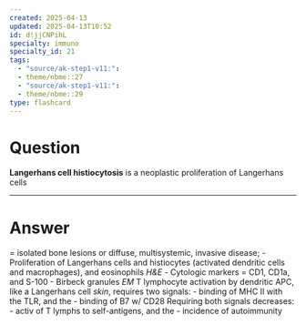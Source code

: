 ```yaml
---
created: 2025-04-13
updated: 2025-04-13T10:52
id: d!jjCNPihL
specialty: immuno
specialty_id: 21
tags:
  - "source/ak-step1-v11:": 
  - theme/nbme::27
  - "source/ak-step1-v11:": 
  - theme/nbme::29
type: flashcard
---
```


# Question
**Langerhans cell histiocytosis** is a neoplastic proliferation of Langerhans cells

---

# Answer
= isolated bone lesions or diffuse, multisystemic, invasive disease;  - Proliferation of Langerhans cells and histiocytes (activated dendritic cells and macrophages), and eosinophils *H&E* - Cytologic markers = CD1, CD1a, and S-100 - Birbeck granules *EM*   T lymphocyte activation by dendritic APC, like a Langerhans cell *skin*, requires two signals: - binding of MHC II with the TLR, and the - binding of B7 w/ CD28  Requiring both signals decreases: - activ of T lymphs to self-antigens, and the - incidence of autoimmunity